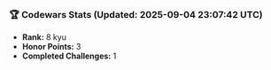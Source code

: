 ### 🏆 Codewars Stats (Updated: 2025-09-04 23:07:42 UTC)

- **Rank:** 8 kyu
- **Honor Points:** 3
- **Completed Challenges:** 1

